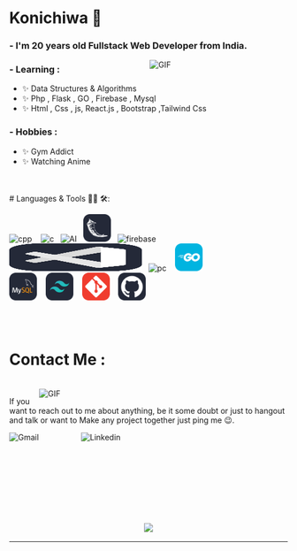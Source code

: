 # Konichiwa 👋

### - I'm 20 years old Fullstack Web Developer from India.

<img hight="200" width="250" alt="GIF" align="right" src="https://github.com/Xx-Ashutosh-xX/Xx-Ashutosh-xX/blob/master/assets/208593.gif">

### - Learning :
- ✨ Data Structures & Algorithms
- ✨ Php , Flask , GO , Firebase , Mysql
- ✨ Html , Css , js, React.js , Bootstrap ,Tailwind Css

### - Hobbies : 
- ✨ Gym Addict
- ✨ Watching Anime

</br>
</br>
# Languages & Tools 👨‍💻 🛠:


<p >

<!-- For more icons please follow  https://github.com/MikeCodesDotNET/ColoredBadges -->
<img src="https://github.com/isocpp/logos/blob/master/cpp_logo.png" alt="cpp" width="50" height="50"> &nbsp;&nbsp;
<img src="https://i.imgur.com/zINUxVf.png" alt="c" width="50" height="50">&nbsp;&nbsp;
<img src="https://raw.githubusercontent.com/jalbertsr/logo-badge-images/master/img/react_logo.png" alt="AI" width="50" height="50">&nbsp;&nbsp;
<img src="https://github.com/tandpfun/skill-icons/blob/main/icons/Flask-Dark.svg" alt="bash" width="50" height="50">&nbsp;&nbsp;
<img src="https://cdn4.iconfinder.com/data/icons/google-i-o-2016/512/google_firebase-2-128.png" alt="firebase" width="50" height="50">&nbsp;&nbsp;
<img src="https://github.com/tandpfun/skill-icons/blob/main/icons/VSCode-Dark.svg" alt="visualstudio_code" width="240" height="50">&nbsp;&nbsp;
<img src="https://skills.thijs.gg/icons?i=js,html,css" alt="pc" width="150" height="50">&nbsp;&nbsp;&nbsp;
<img src="https://github.com/tandpfun/skill-icons/blob/main/icons/GoLang.svg" alt="pc" width="50" height="50">&nbsp;&nbsp;&nbsp;
</br>
<img src="https://github.com/tandpfun/skill-icons/blob/main/icons/MySQL-Dark.svg" alt="pc" width="50" height="50">&nbsp;&nbsp;&nbsp;
<img src="https://github.com/tandpfun/skill-icons/blob/main/icons/TailwindCSS-Dark.svg" alt="pc" width="50" height="50">&nbsp;&nbsp;&nbsp;
<img src="https://github.com/tandpfun/skill-icons/blob/main/icons/Git.svg" alt="pc" width="50" height="50">&nbsp;&nbsp;&nbsp;
<img src="https://github.com/tandpfun/skill-icons/blob/main/icons/Github-Dark.svg" alt="pc" width="50" height="50">&nbsp;&nbsp;&nbsp;
</p>
</br>
</br>



# Contact Me :

<p>
 </br>


<img hight="320" width="450" align="right" alt="GIF" src="https://github.com/Xx-Ashutosh-xX/Xx-Ashutosh-xX/blob/master/assets/93195.gif">


If you want to reach out to me about anything, be it some doubt or just to hangout and talk or want to Make any project together just ping me 😉.

<a href="mailto:samarsrivastav69@gmail.com">
 <img align="left" alt="Gmail" width="130" hight="100" src="https://github.com/Xx-Ashutosh-xX/Xx-Ashutosh-xX/blob/master/assets/icons/gmail.png" />
</a>
<a href="https://linkedin.com/in/samar-srivastav">
  <img align="left" alt="Linkedin" width="150" hight="100" src="https://github.com/Xx-Ashutosh-xX/Xx-Ashutosh-xX/blob/master/assets/icons/linkedin.png" />
</br>
</br>
</br>
</a>
 </p>
 

</br>
</br>
</br>
</br>
</br>

<p align="center" >  
  <a href="https://github.com/anuraghazra/github-readme-stats"> 
<img  src="https://github-readme-stats.vercel.app/api?username=samarsrivastav&&show_icons=true&theme=radical"/>
  </a>
  </p>

*************
